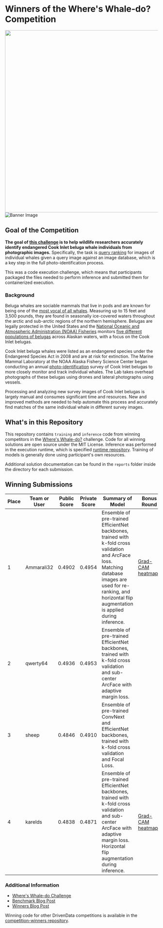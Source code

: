 # Winners of the Where's Whale-do? Competition
[<img src='https://s3.amazonaws.com/drivendata-public-assets/logo-white-blue.png' width='600'>](https://www.drivendata.org/)
![Banner Image](https://drivendata-public-assets.s3.amazonaws.com/boem-beluga-pod.jpeg)

## Goal of the Competition

**The goal of [this challenge](https://www.drivendata.org/competitions/96/beluga-whales/page/478/) is to help wildlife researchers accurately identify endangered Cook Inlet beluga whale individuals from photographic images.** Specifically, the task is [query ranking](https://en.wikipedia.org/wiki/Ranking_(information_retrieval)) for images of individual whales given a query image against an image database, which is a key step in the full photo-identification process.

This was a code execution challenge, which means that participants packaged the files needed to perform inference and submitted them for containerized execution.  

### Background

Beluga whales are sociable mammals that live in pods and are known for being one of the [most vocal of all whales](https://www.worldwildlife.org/species/beluga). Measuring up to 15 feet and 3,500 pounds, they are found in seasonally ice-covered waters throughout the arctic and sub-arctic regions of the northern hemisphere. Belugas are legally protected in the United States and the [National Oceanic and Atmospheric Administration (NOAA) Fisheries](https://www.fisheries.noaa.gov/) monitors [five different populations of belugas](https://www.fisheries.noaa.gov/species/beluga-whale) across Alaskan waters, with a focus on the Cook Inlet belugas.

Cook Inlet beluga whales were listed as an endangered species under the Endangered Species Act in 2008 and are at risk for extinction. The Marine Mammal Laboratory at the NOAA Alaska Fishery Science Center began conducting an annual [photo-identification](https://en.wikipedia.org/wiki/Wildlife_photo-identification) survey of Cook Inlet belugas to more closely monitor and track individual whales. The Lab takes overhead photographs of these belugas using drones and lateral photographs using vessels.

Processing and analyzing new survey images of Cook Inlet belugas is largely manual and consumes significant time and resources. New and improved methods are needed to help automate this process and accurately find matches of the same individual whale in different survey images.


## What's in this Repository

This repository contains `training` and `inference` code from winning competitors in the [Where's Whale-do?](https://www.drivendata.org/competitions/96/beluga-whales/) challenge. Code for all winning solutions are open source under the MIT License. Inference was performed in the execution runtime, which is specified [runtime repository](https://github.com/drivendataorg/boem-belugas-runtime). Training of models is generally done using participant's own resources. 

Additional solution documentation can be found in the `reports` folder inside the directory for each submission.


## Winning Submissions

Place |Team or User | Public Score | Private Score | Summary of Model | Bonus Round
--- | --- |--------------|---------------| --- | ---
1   | Ammarali32    | 0.4902       | 0.4954        | Ensemble of pre-trained EfficientNet backbones, trained with k-fold cross validation and ArcFace loss. Matching database images are used for re-ranking, and horizontal flip augmentation is applied during inference. | [Grad-CAM heatmaps](https://github.com/drivendataorg/wheres-whale-do/tree/main/Explainability%20Bonus/1st%20place)
2   | qwerty64 | 0.4936       | 0.4953        | Ensemble of pre-trained EfficientNet backbones, trained with k-fold cross validation and sub-center ArcFace with adaptive margin loss.
3   | sheep | 0.4846       | 0.4910        | Ensemble of pre-trained ConvNext and EfficientNet backbones, trained with k-fold cross validation and Focal Loss.
4   | karelds | 0.4838     | 0.4871        | Ensemble of pre-trained EfficientNet backbones, trained with k-fold cross validation and sub-center ArcFace with adaptive margin loss. Horizontal flip augmentation during inference. | [Grad-CAM heatmaps](https://github.com/drivendataorg/wheres-whale-do/tree/main/Explainability%20Bonus/4th%20place)


### Additional Information

* [Where's Whale-do Challenge](https://www.drivendata.org/competitions/96/beluga-whales/)
* [Benchmark Blog Post](https://drivendata.co/blog/belugas-benchmark)
* [Winners Blog Post](https://drivendata.co/blog/belugas-winners)

Winning code for other DrivenData competitions is available in the [competition-winners repository](https://github.com/drivendataorg/competition-winners).